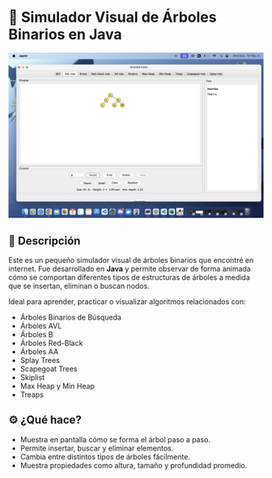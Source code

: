 # 🌳 Simulador Visual de Árboles Binarios en Java

![Simulador de Árboles Binarios](https://github.com/Bmorat/Portfolio-AED/blob/main/Materiales%20herramientas/Captura%20de%20pantalla%202025-07-06%20a%20la(s)%2010.16.44%E2%80%AFp.%C2%A0m..png?raw=true)

## 📌 Descripción

Este es un pequeño simulador visual de árboles binarios que encontré en internet. Fue desarrollado en **Java** y permite observar de forma animada cómo se comportan diferentes tipos de estructuras de árboles a medida que se insertan, eliminan o buscan nodos.

Ideal para aprender, practicar o visualizar algoritmos relacionados con:

- Árboles Binarios de Búsqueda 
- Árboles AVL
- Árboles B
- Árboles Red-Black
- Árboles AA
- Splay Trees
- Scapegoat Trees
- Skiplist
- Max Heap y Min Heap
- Treaps

## ⚙️ ¿Qué hace?

- Muestra en pantalla cómo se forma el árbol paso a paso.
- Permite insertar, buscar y eliminar elementos.
- Cambia entre distintos tipos de árboles fácilmente.
- Muestra propiedades como altura, tamaño y profundidad promedio.
